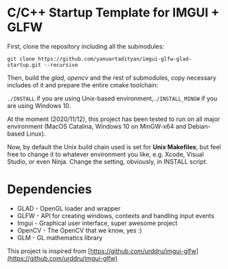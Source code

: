 # C/C++ Startup Template for IMGUI + GLFW

First, clone the repository including all the submodules:

`git clone https://github.com/yanuartadityan/imgui-glfw-glad-startup.git --recursive`

Then, build the *glad, opencv* and the rest of submodules, copy necessary includes of it and prepare the entire cmake toolchain:

`./INSTALL` if you are using Unix-based environment,`./INSTALL_MINGW` if you are using Windows 10.  

At the moment (2020/11/12), this project has been tested to run on all major environment (MacOS Catalina, Windows 10 on MinGW-x64 and Debian-based Linux).

Now, by default the Unix build chain used is set for **Unix Makefiles**, but feel free to change it to whatever environment you like, e.g. Xcode, Visual Studio, or even Ninja. Change the setting, obviously, in INSTALL script.

# Dependencies

* GLAD - OpenGL loader and wrapper
* GLFW - API for creating windows, contexts and handling input events
* Imgui - Graphical user interface, super awesome project
* OpenCV - The OpenCV that we know, yes :)
* GLM - GL mathematics library

This project is inspired from [https://github.com/urddru/imgui-glfw](https://github.com/urddru/imgui-glfw)



